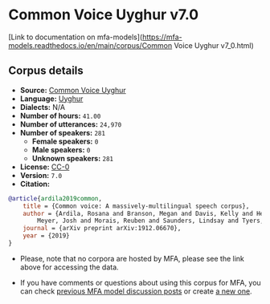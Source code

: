 
# Common Voice Uyghur v7.0

[Link to documentation on mfa-models](https://mfa-models.readthedocs.io/en/main/corpus/Common Voice Uyghur v7_0.html)

## Corpus details

- **Source:** [Common Voice Uyghur](https://voice.mozilla.org/en/datasets)
- **Language:** [Uyghur](https://en.wikipedia.org/wiki/Uyghur_language)
- **Dialects:** N/A
- **Number of hours:** `41.00`
- **Number of utterances:** `24,970`
- **Number of speakers:** `281`
  - **Female speakers:** `0`
  - **Male speakers:** `0`
  - **Unknown speakers:** `281`
- **License:** [CC-0](https://creativecommons.org/publicdomain/zero/1.0/)
- **Version:** `7.0`
- **Citation:**
```bibtex
@article{ardila2019common,
	title = {Common voice: A massively-multilingual speech corpus},
	author = {Ardila, Rosana and Branson, Megan and Davis, Kelly and Henretty, Michael and Kohler, Michael and
		Meyer, Josh and Morais, Reuben and Saunders, Lindsay and Tyers, Francis M and Weber, Gregor},
	journal = {arXiv preprint arXiv:1912.06670},
	year = {2019}
}
```

- Please, note that no corpora are hosted by MFA, please see the link above for accessing the data.

- If you have comments or questions about using this corpus for MFA, you can check [previous MFA model discussion posts](https://github.com/MontrealCorpusTools/mfa-models/discussions?discussions_q=Common+Voice+Uyghur+v7.0) or create [a new one](https://github.com/MontrealCorpusTools/mfa-models/discussions/new).
